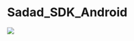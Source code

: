 # Sadad_SDK_Android
[![](https://jitpack.io/v/SadadDeveloper/Sadad_SDK_Android.svg)](https://jitpack.io/#SadadDeveloper/Sadad_SDK_Android)

